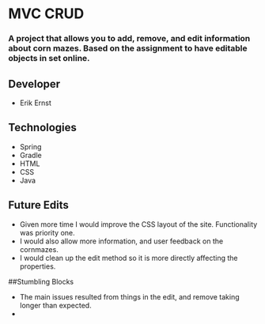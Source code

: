 # MVC CRUD
### A project that allows you to add, remove, and edit information about corn mazes. Based on the assignment to have editable objects in set online.

## Developer
* Erik Ernst

## Technologies
* Spring
* Gradle
* HTML
* CSS
* Java

## Future Edits
* Given more time I would improve the CSS layout of the site. Functionality was priority one.
* I would also allow more information, and user feedback on the cornmazes.
* I would clean up the edit method so it is more directly affecting the properties.

##Stumbling Blocks
* The main issues resulted from things in the edit, and remove taking longer than expected.
*